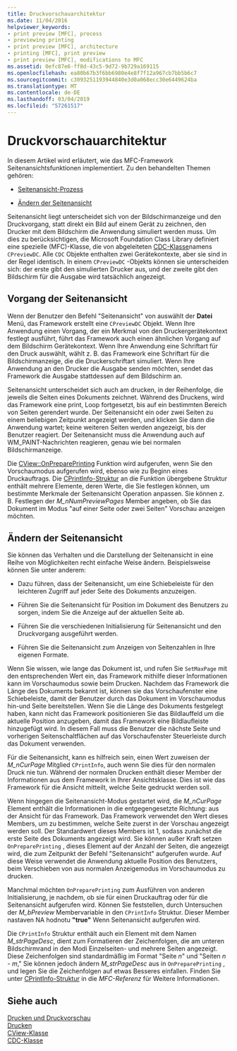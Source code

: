 ```yaml
---
title: Druckvorschauarchitektur
ms.date: 11/04/2016
helpviewer_keywords:
- print preview [MFC], process
- previewing printing
- print preview [MFC], architecture
- printing [MFC], print preview
- print preview [MFC], modifications to MFC
ms.assetid: 0efc87e6-ff8d-43c5-9d72-9b729a169115
ms.openlocfilehash: ea80b67b3f6bb6980e4e8f7f12a967cb7bb5b6c7
ms.sourcegitcommit: c3093251193944840e3d0a068ecc30e6449624ba
ms.translationtype: MT
ms.contentlocale: de-DE
ms.lasthandoff: 03/04/2019
ms.locfileid: "57261517"
---
```

# <a name="print-preview-architecture"></a>Druckvorschauarchitektur

In diesem Artikel wird erläutert, wie das MFC-Framework Seitenansichtsfunktionen implementiert. Zu den behandelten Themen gehören:

- [Seitenansicht-Prozess](#_core_the_print_preview_process)

- [Ändern der Seitenansicht](#_core_modifying_print_preview)

Seitenansicht liegt unterscheidet sich von der Bildschirmanzeige und den Druckvorgang, statt direkt ein Bild auf einem Gerät zu zeichnen, den Drucker mit dem Bildschirm die Anwendung simuliert werden muss. Um dies zu berücksichtigen, die Microsoft Foundation Class Library definiert eine spezielle (MFC)-Klasse, die von abgeleiteten [CDC-Klasse](../mfc/reference/cdc-class.md)namens `CPreviewDC`. Alle `CDC` Objekte enthalten zwei Gerätekontexte, aber sie sind in der Regel identisch. In einem `CPreviewDC` -Objekts können sie unterscheiden sich: der erste gibt den simulierten Drucker aus, und der zweite gibt den Bildschirm für die Ausgabe wird tatsächlich angezeigt.

##  <a name="_core_the_print_preview_process"></a> Vorgang der Seitenansicht

Wenn der Benutzer den Befehl "Seitenansicht" von auswählt der **Datei** Menü, das Framework erstellt eine `CPreviewDC` Objekt. Wenn Ihre Anwendung einen Vorgang, der ein Merkmal von den Druckergerätekontext festlegt ausführt, führt das Framework auch einen ähnlichen Vorgang auf dem Bildschirm Gerätekontext. Wenn Ihre Anwendung eine Schriftart für den Druck auswählt, wählt z. B. das Framework eine Schriftart für die Bildschirmanzeige, die die Druckerschriftart simuliert. Wenn Ihre Anwendung an den Drucker die Ausgabe senden möchten, sendet das Framework die Ausgabe stattdessen auf dem Bildschirm an.

Seitenansicht unterscheidet sich auch am drucken, in der Reihenfolge, die jeweils die Seiten eines Dokuments zeichnet. Während des Druckens, wird das Framework eine print, Loop fortgesetzt, bis auf ein bestimmten Bereich von Seiten gerendert wurde. Der Seitenansicht ein oder zwei Seiten zu einem beliebigen Zeitpunkt angezeigt werden, und klicken Sie dann die Anwendung wartet; keine weiteren Seiten werden angezeigt, bis der Benutzer reagiert. Der Seitenansicht muss die Anwendung auch auf WM_PAINT-Nachrichten reagieren, genau wie bei normalen Bildschirmanzeige.

Die [CView::OnPreparePrinting](../mfc/reference/cview-class.md#onprepareprinting) Funktion wird aufgerufen, wenn Sie den Vorschaumodus aufgerufen wird, ebenso wie zu Beginn eines Druckauftrags. Die [CPrintInfo-Struktur](../mfc/reference/cprintinfo-structure.md) an die Funktion übergebene Struktur enthält mehrere Elemente, deren Werte, die Sie festlegen können, um bestimmte Merkmale der Seitenansicht Operation anpassen. Sie können z. B. Festlegen der *M_nNumPreviewPages* Member angeben, ob Sie das Dokument im Modus "auf einer Seite oder zwei Seiten" Vorschau anzeigen möchten.

##  <a name="_core_modifying_print_preview"></a> Ändern der Seitenansicht

Sie können das Verhalten und die Darstellung der Seitenansicht in eine Reihe von Möglichkeiten recht einfache Weise ändern. Beispielsweise können Sie unter anderem:

- Dazu führen, dass der Seitenansicht, um eine Schiebeleiste für den leichteren Zugriff auf jeder Seite des Dokuments anzuzeigen.

- Führen Sie die Seitenansicht für Position im Dokument des Benutzers zu sorgen, indem Sie die Anzeige auf der aktuellen Seite ab.

- Führen Sie die verschiedenen Initialisierung für Seitenansicht und den Druckvorgang ausgeführt werden.

- Führen Sie die Seitenansicht zum Anzeigen von Seitenzahlen in Ihre eigenen Formate.

Wenn Sie wissen, wie lange das Dokument ist, und rufen Sie `SetMaxPage` mit den entsprechenden Wert ein, das Framework mithilfe dieser Informationen kann im Vorschaumodus sowie beim Drucken. Nachdem das Framework die Länge des Dokuments bekannt ist, können sie das Vorschaufenster eine Schiebeleiste, damit der Benutzer durch das Dokument im Vorschaumodus hin-und Seite bereitstellen. Wenn Sie die Länge des Dokuments festgelegt haben, kann nicht das Framework positionieren Sie das Bildlauffeld um die aktuelle Position anzugeben, damit das Framework eine Bildlaufleiste hinzugefügt wird. In diesem Fall muss die Benutzer die nächste Seite und vorherigen Seitenschaltflächen auf das Vorschaufenster Steuerleiste durch das Dokument verwenden.

Für die Seitenansicht, kann es hilfreich sein, einen Wert zuweisen der *M_nCurPage* Mitglied `CPrintInfo`, auch wenn Sie dies für den normalen Druck nie tun. Während der normalen Drucken enthält dieser Member der Informationen aus dem Framework in Ihrer Ansichtsklasse. Dies ist wie das Framework für die Ansicht mitteilt, welche Seite gedruckt werden soll.

Wenn hingegen die Seitenansicht-Modus gestartet wird, die *M_nCurPage* Element enthält die Informationen in die entgegengesetzte Richtung: aus der Ansicht für das Framework. Das Framework verwendet den Wert dieses Members, um zu bestimmen, welche Seite zuerst in der Vorschau angezeigt werden soll. Der Standardwert dieses Members ist 1, sodass zunächst die erste Seite des Dokuments angezeigt wird. Sie können außer Kraft setzen `OnPreparePrinting` , dieses Element auf der Anzahl der Seiten, die angezeigt wird, die zum Zeitpunkt der Befehl "Seitenansicht" aufgerufen wurde. Auf diese Weise verwendet die Anwendung aktuelle Position des Benutzers, beim Verschieben von aus normalen Anzeigemodus im Vorschaumodus zu drucken.

Manchmal möchten `OnPreparePrinting` zum Ausführen von anderen Initialisierung, je nachdem, ob sie für einen Druckauftrag oder für die Seitenansicht aufgerufen wird. Können Sie feststellen, durch Untersuchen der *M_bPreview* Membervariable in den `CPrintInfo` Struktur. Dieser Member nastaven NA hodnotu **"true"** Wenn Seitenansicht aufgerufen wird.

Die `CPrintInfo` Struktur enthält auch ein Element mit dem Namen *M_strPageDesc*, dient zum Formatieren der Zeichenfolgen, die am unteren Bildschirmrand in den Modi Einzelseiten- und mehrere Seiten angezeigt. Diese Zeichenfolgen sind standardmäßig im Format "Seite *n*" und "Seiten *n* - *m*," Sie können jedoch ändern *M_strPageDesc* aus in `OnPreparePrinting` , und legen Sie die Zeichenfolgen auf etwas Besseres einfallen. Finden Sie unter [CPrintInfo-Struktur](../mfc/reference/cprintinfo-structure.md) in die *MFC-Referenz* für Weitere Informationen.

## <a name="see-also"></a>Siehe auch

[Drucken und Druckvorschau](../mfc/printing-and-print-preview.md)<br/>
[Drucken](../mfc/printing.md)<br/>
[CView-Klasse](../mfc/reference/cview-class.md)<br/>
[CDC-Klasse](../mfc/reference/cdc-class.md)
